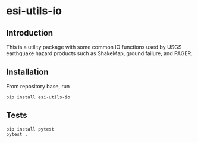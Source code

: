 # esi-utils-io

## Introduction

This is a utility package with some common IO functions used by USGS earthquake 
hazard products such as ShakeMap, ground failure, and PAGER.

## Installation

From repository base, run
```
pip install esi-utils-io
```

## Tests

```
pip install pytest
pytest .
```